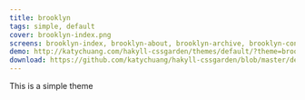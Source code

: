 ```yaml
---
title: brooklyn 
tags: simple, default
cover: brooklyn-index.png
screens: brooklyn-index, brooklyn-about, brooklyn-archive, brooklyn-contact, brooklyn-index
demo: http://katychuang.com/hakyll-cssgarden/themes/default/?theme=brooklyn
download: https://github.com/katychuang/hakyll-cssgarden/blob/master/default_theme/css/brooklyn.css
---
```


This is a simple theme
